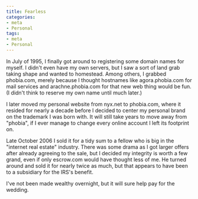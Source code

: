 ```yaml
---
title: Fearless
categories:
- meta
- Personal
tags:
- meta
- Personal
---
```


In July of 1995, I finally got around to registering some domain names for myself.  I didn't even have my own servers, but I saw a sort of land grab taking shape and wanted to homestead.  Among others, I grabbed phobia.com, merely because I thought hostnames like agora.phobia.com for mail services and arachne.phobia.com for that new web thing would be fun.  (I didn't think to reserve my own name until much later.)

I later moved my personal website from nyx.net to phobia.com, where it resided for nearly a decade before I decided to center my personal brand on the trademark I was born with.  It will still take years to move away from "phobia", if I ever manage to change every online account I left its footprint on.

Late October 2006 I sold it for a tidy sum to a fellow who is big in the "internet real estate" industry.  There was some drama as I got larger offers after already agreeing to the sale, but I decided my integrity is worth a few grand, even if only escrow.com would have thought less of me.  He turned around and sold it for nearly twice as much, but that appears to have been to a subsidiary for the IRS's benefit.

I've not been made wealthy overnight, but it will sure help pay for the wedding.
